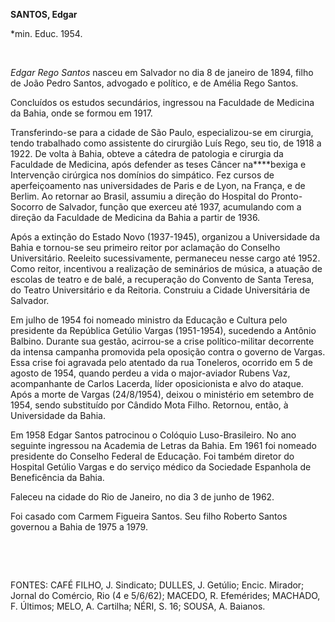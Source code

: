 **SANTOS, Edgar**

\*min. Educ. 1954.

 

*Edgar Rego Santos* nasceu em Salvador no dia 8 de janeiro de 1894,
filho de João Pedro Santos, advogado e político, e de Amélia Rego
Santos.

Concluídos os estudos secundários, ingressou na Faculdade de Medicina da
Bahia, onde se formou em 1917.

Transferindo-se para a cidade de São Paulo, especializou-se em cirurgia,
tendo trabalhado como assistente do cirurgião Luís Rego, seu tio, de
1918 a 1922. De volta à Bahia, obteve a cátedra de patologia e cirurgia
da Faculdade de Medicina, após defender as teses Câncer na****bexiga e
Intervenção cirúrgica nos domínios do simpático. Fez cursos de
aperfeiçoamento nas universidades de Paris e de Lyon, na França, e de
Berlim. Ao retornar ao Brasil, assumiu a direção do Hospital do
Pronto-Socorro de Salvador, função que exerceu até 1937, acumulando com
a direção da Faculdade de Medicina da Bahia a partir de 1936.

Após a extinção do Estado Novo (1937-1945), organizou a Universidade da
Bahia e tornou-se seu primeiro reitor por aclamação do Conselho
Universitário. Reeleito sucessivamente, permaneceu nesse cargo até 1952.
Como reitor, incentivou a realização de seminários de música, a atuação
de escolas de teatro e de balé, a recuperação do Convento de Santa
Teresa, do Teatro Universitário e da Reitoria. Construiu a Cidade
Universitária de Salvador.

Em julho de 1954 foi nomeado ministro da Educação e Cultura pelo
presidente da República Getúlio Vargas (1951-1954), sucedendo a Antônio
Balbino. Durante sua gestão, acirrou-se a crise político-militar
decorrente da intensa campanha promovida pela oposição contra o governo
de Vargas. Essa crise foi agravada pelo atentado da rua Toneleros,
ocorrido em 5 de agosto de 1954, quando perdeu a vida o major-aviador
Rubens Vaz, acompanhante de Carlos Lacerda, líder oposicionista e alvo
do ataque. Após a morte de Vargas (24/8/1954), deixou o ministério em
setembro de 1954, sendo substituído por Cândido Mota Filho. Retornou,
então, à Universidade da Bahia.

Em 1958 Edgar Santos patrocinou o Colóquio Luso-Brasileiro. No ano
seguinte ingressou na Academia de Letras da Bahia. Em 1961 foi nomeado
presidente do Conselho Federal de Educação. Foi também diretor do
Hospital Getúlio Vargas e do serviço médico da Sociedade Espanhola de
Beneficência da Bahia.

Faleceu na cidade do Rio de Janeiro, no dia 3 de junho de 1962.

Foi casado com Carmem Figueira Santos. Seu filho Roberto Santos governou
a Bahia de 1975 a 1979.

 

 

FONTES: CAFÉ FILHO, J. Sindicato; DULLES, J. Getúlio; Encic. Mirador;
Jornal do Comércio, Rio (4 e 5/6/62); MACEDO, R. Efemérides; MACHADO, F.
Últimos; MELO, A. Cartilha; NÉRI, S. 16; SOUSA, A. Baianos.

 
